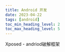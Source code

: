 ```yaml
---
title: Android 开发
date: 2023-04-22
tags: [android]
toc_min_heading_level: 2
toc_max_heading_level: 5
---
```

Xposed - andriod破解框架




